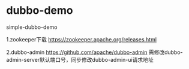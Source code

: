 # dubbo-demo
simple-dubbo-demo

1.zookeeper下载
https://zookeeper.apache.org/releases.html


2.dubbo-admin
https://github.com/apache/dubbo-admin
需修改dubbo-admin-server默认端口号，同步修改dubbo-admin-ui请求地址
